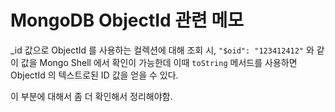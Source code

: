 # MongoDB ObjectId 관련 메모

_id 값으로 ObjectId 를 사용하는 컬렉션에 대해 조회 시,
`"$oid": "123412412"` 와 같이 값을 Mongo Shell 에서 확인이 가능한데 
이때 `toString` 메서드를 사용하면 ObjectId 의 텍스트로된 ID 값을 얻을 수 있다.

이 부분에 대해서 좀 더 확인해서 정리해야함.
